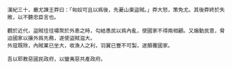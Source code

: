     漢紀三十，嚴尤諫王莽曰：「匈奴可且以爲後，先憂山東盜賊。」莽大怒，策免尤。其後莽終於失敗，以不聽忠臣言也。

    觀於近代，盜賊往往嘯聚於外患之時，勾結愚民以爲內亂，使國家不得兩相顧。又煽動民意，脅迫國家以攘外爲先務，遂使盜賊滋大。
    外寇既除，內賊業已坐大，收漁人之利，羽翼已豐不可製，遂顛覆國家。

    吾以耶教惡國民政府，以蠻夷惡共產政府。

